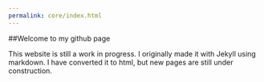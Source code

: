 ```yaml
---
permalink: core/index.html
---
```


##Welcome to my github page

This website is still a work in progress. I originally made it with Jekyll using markdown.
I have converted it to html, but new pages are still under construction.
